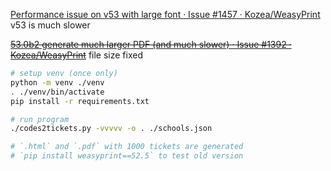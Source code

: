 [Performance issue on v53 with large font · Issue #1457 · Kozea/WeasyPrint](https://github.com/Kozea/WeasyPrint/issues/1457) v53 is much slower

~~[53.0b2 generate much larger PDF (and much slower) · Issue #1392 · Kozea/WeasyPrint](https://github.com/Kozea/WeasyPrint/issues/1392)~~ file size fixed

```sh
# setup venv (once only)
python -m venv ./venv
. ./venv/bin/activate
pip install -r requirements.txt

# run program
./codes2tickets.py -vvvvv -o . ./schools.json

# `.html` and `.pdf` with 1000 tickets are generated
# `pip install weasyprint==52.5` to test old version
```
